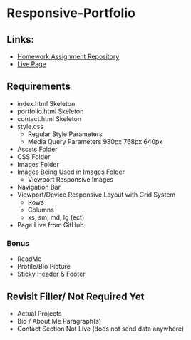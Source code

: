 # Responsive-Portfolio

## Links:
- [Homework Assignment Repository](https://github.com/UCF-Coding-Boot-Camp/UCF-LKM-FSF-PT-08-2019-U-C/blob/master/02-css-bootstrap/02-Homework/Instructions/homework-instructions.md)
- [Live Page](https://decronin.github.io/Responsive-Portfolio/)

## Requirements
* index.html Skeleton
* portfolio.html Skeleton
* contact.html Skeleton
* style.css
  * Regular Style Parameters
  * Media Query Parameters
     980px
     768px
     640px
* Assets Folder
* CSS Folder
* Images Folder
* Images Being Used in Images Folder
  * Viewport Responsive Images
* Navigation Bar
* Viewport/Device Responsive Layout with Grid System
  * Rows
  * Columns
  * xs, sm, md, lg (ect)
* Page Live from GitHub

### Bonus
* ReadMe
* Profile/Bio Picture
* Sticky Header & Footer

## Revisit Filler/ Not Required Yet
* Actual Projects
* Bio / About Me Paragraph(s)
* Contact Section Not Live (does not send data anywhere)
